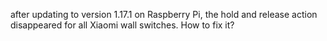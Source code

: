 after updating to version 1.17.1 on Raspberry Pi, the hold and release action disappeared for all Xiaomi wall switches.
How to fix it?
